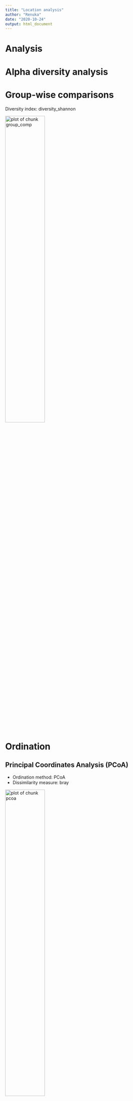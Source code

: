 ```yaml
---
title: "Location analysis"
author: "Renuka"
date: "2020-10-24"
output: html_document
---
```


# Analysis




# Alpha diversity analysis




# Group-wise comparisons

Diversity index: diversity_shannon

<img src="figure_location/group_comp-1.png" title="plot of chunk group_comp" alt="plot of chunk group_comp" width="50%" />

# Ordination



## Principal Coordinates Analysis (PCoA)

* Ordination method: PCoA
* Dissimilarity measure: bray

<img src="figure_location/pcoa-1.png" title="plot of chunk pcoa" alt="plot of chunk pcoa" width="50%" />



# Community composition (with PERMANOVA)


```r
library(microbiome)
library(ggplot2)
library(dplyr)

pseq <- phy# Rename the example data
data = microbiome::meta(phy)
# Pick relative abundances (compositional) and sample metadata 
pseq.rel <- microbiome::transform(pseq, "compositional")
otu <- abundances(pseq.rel)
meta <- meta(pseq.rel)
library(vegan)
library(phyloseq)
permanova <- adonis(t(otu) ~ Geographical_location,
               data = meta(phy), permutations=99, method = distance)

# P-value
print(as.data.frame(permanova$aov.tab)["Geographical_location", "Pr(>F)"])
```

```
## [1] 0.01
```

```r
# Check beta dispersion - is this OK?
dist <- vegdist(t(otu))
anova(betadisper(dist, meta$Geographical_location))
```

```
## Analysis of Variance Table
## 
## Response: Distances
##           Df  Sum Sq Mean Sq F value Pr(>F)
## Groups     2 0.15882 0.07941  1.7537 0.1827
## Residuals 55 2.49040 0.04528
```


# Investigate the top factors


```r
library(vegan)

coef1 <- coefficients(permanova)["Geographical_location1", ]
top.coef1 <- coef1[rev(order(abs(coef1)))[1:20]]
names(top.coef1) <- full.names[names(top.coef1)]

coef2 <- coefficients(permanova)["Geographical_location2", ]
top.coef2 <- coef2[rev(order(abs(coef2)))[1:20]]
names(top.coef2) <- full.names[names(top.coef2)]

par(mar = c(3, 20, 2, 1), mfrow = 2)
```

```
## Error in par(mar = c(3, 20, 2, 1), mfrow = 2): graphical parameter "mfrow" has the wrong length
```

```r
barplot(sort(top.coef1), horiz = T, las = 1, main = "Top taxa / 1")
```

![plot of chunk top_factors](figure_location/top_factors-1.png)

```r
barplot(sort(top.coef2), horiz = T, las = 1, main = "Top taxa / 2")
```

![plot of chunk top_factors](figure_location/top_factors-2.png)



## Differential abundance analysis (with Kruskal-Wallis test)

Significant (or marginally signifiant) taxa between geographical locations.


|taxon   |      padj|full_name                                                                                          |
|:-------|---------:|:--------------------------------------------------------------------------------------------------|
|OTU1137 | 0.0004564|Bacteria_Firmicutes_Bacilli_Bacillales_Bacillaceae_Halobacillus                                    |
|OTU1980 | 0.0005883|Bacteria_Firmicutes_Bacilli_Bacillales_Sporolactobacillaceae_Pullulanibacillus                     |
|OTU1053 | 0.0009277|Bacteria_Firmicutes_Bacilli_Lactobacillales_Leuconostocaceae_Fructobacillus                        |
|OTU860  | 0.0014029|Bacteria_Firmicutes_Negativicutes_Selenomonadales_Sporomusaceae_Desulfosporomusa                   |
|OTU611  | 0.0029045|Bacteria_Fibrobacteres_Chitinispirillia _Chitinispirillales _Chitinispirillaceae_Chitinivibrio     |
|OTU2335 | 0.0033954|Bacteria_Firmicutes_Clostridia_Thermoanaerobacterales_Thermoanaerobacteraceae_Thermoanaerobacter   |
|OTU610  | 0.0052708|Bacteria_Fibrobacteres_Chitinispirillia _Chitinispirillales _Chitinispirillaceae_Chitinispirillum  |
|OTU1429 | 0.0069412|Bacteria_Firmicutes_Bacilli_Bacillales_Thermoactinomycetaceae_Melghirimyces                        |
|OTU2057 | 0.0069827|Bacteria_Firmicutes_Bacilli_Bacillales_Bacillaceae_Salimicrobium                                   |
|OTU2529 | 0.0078574|Bacteria_Firmicutes_Bacilli_Bacillales_Bacillaceae_Virgibacillus                                   |
|OTU1075 | 0.0095364|Bacteria_Firmicutes_Bacilli_Bacillales_Bacillaceae_Geobacillus                                     |
|OTU915  | 0.0124887|Bacteria_Proteobacteria_Gammaproteobacteria_Chromatiales_Ectothiorhodospiraceae_Ectothiorhodospira |
|OTU1223 | 0.0126271|Bacteria_Actinobacteria_Actinobacteria_Micrococcales_Intrasporangiaceae_Janibacter                 |
|OTU211  | 0.0237266|Bacteria_Firmicutes_Bacilli_Bacillales_Bacillaceae_Anoxybacillus                                   |
|OTU15   | 0.0249790|Bacteria_Firmicutes_Negativicutes_Acidaminococcales_Acidaminococcaceae_Acidaminococcus             |
|OTU2283 | 0.0249790|Bacteria_Cyanobacteria_NA_Synechococcales_Synechococcaceae_Synechococcus                           |
|OTU1888 | 0.0250103|Bacteria_Firmicutes_Bacilli_Bacillales_Bacillaceae_Pseudogracilibacillus                           |
|OTU2390 | 0.0295262|Bacteria_Spirochaetes_Spirochaetia_Spirochaetales_Spirochaetaceae_Treponema                        |
|OTU1235 | 0.0297481|Bacteria_Firmicutes_Bacilli_Bacillales_Staphylococcaceae_Jeotgalicoccus                            |
|OTU562  | 0.0388722|Bacteria_Firmicutes_Bacilli_Bacillales_Bacillaceae_Calditerricola                                  |
|OTU1798 | 0.0389941|Bacteria_Actinobacteria_Actinobacteria_Micromonosporales_Micromonosporaceae_Phytomonospora         |
|OTU76   | 0.0470674|Bacteria_Actinobacteria_Actinobacteria_Streptosporangiales_Thermomonosporaceae_Actinomadura        |
|OTU1062 | 0.0788540|Bacteria_Firmicutes_Clostridia_Thermoanaerobacterales_Thermoanaerobacteraceae_Gelria               |
|OTU2153 | 0.0788540|Bacteria_Spirochaetes_Spirochaetia_Spirochaetales_Spirochaetaceae_Spirochaeta                      |
|OTU169  | 0.0795218|Bacteria_Firmicutes_Clostridia_Clostridiales_Eubacteriaceae_Aminicella                             |
|OTU184  | 0.0795218|Bacteria_Actinobacteria_Actinobacteria_Pseudonocardiales_Pseudonocardiaceae_Amycolatopsis          |
|OTU2286 | 0.0795218|Bacteria_Firmicutes_Clostridia_Clostridiales_Peptococcaceae_Syntrophobotulus                       |
|OTU2333 | 0.0795218|Bacteria_Firmicutes_Clostridia_Clostridiales_Peptococcaceae_Thermincola                            |
|OTU2388 | 0.0795218|Bacteria_Actinobacteria_Actinobacteria_Corynebacteriales_NA_Tomitella                              |
|OTU2394 | 0.0795218|Bacteria_Firmicutes_Bacilli_Lactobacillales_Carnobacteriaceae_Trichococcus                         |
|OTU1810 | 0.1017300|Bacteria_Firmicutes_Bacilli_Bacillales_Planococcaceae_Planomicrobium                               |
|OTU1336 | 0.1409617|Bacteria_Firmicutes_Bacilli_Bacillales_Bacillaceae_Lentibacillus                                   |
|OTU922  | 0.1592962|Bacteria_Firmicutes_Clostridia_Clostridiales_Clostridiales Family XIII. Incertae Sedis_Emergencia  |
|OTU2218 | 0.1613689|Bacteria_Firmicutes_Bacilli_Lactobacillales_Streptococcaceae_Streptococcus                         |

<img src="figure_location/diffab-1.png" title="plot of chunk diffab" alt="plot of chunk diffab" width="25%" /><img src="figure_location/diffab-2.png" title="plot of chunk diffab" alt="plot of chunk diffab" width="25%" /><img src="figure_location/diffab-3.png" title="plot of chunk diffab" alt="plot of chunk diffab" width="25%" /><img src="figure_location/diffab-4.png" title="plot of chunk diffab" alt="plot of chunk diffab" width="25%" /><img src="figure_location/diffab-5.png" title="plot of chunk diffab" alt="plot of chunk diffab" width="25%" /><img src="figure_location/diffab-6.png" title="plot of chunk diffab" alt="plot of chunk diffab" width="25%" /><img src="figure_location/diffab-7.png" title="plot of chunk diffab" alt="plot of chunk diffab" width="25%" /><img src="figure_location/diffab-8.png" title="plot of chunk diffab" alt="plot of chunk diffab" width="25%" /><img src="figure_location/diffab-9.png" title="plot of chunk diffab" alt="plot of chunk diffab" width="25%" /><img src="figure_location/diffab-10.png" title="plot of chunk diffab" alt="plot of chunk diffab" width="25%" /><img src="figure_location/diffab-11.png" title="plot of chunk diffab" alt="plot of chunk diffab" width="25%" /><img src="figure_location/diffab-12.png" title="plot of chunk diffab" alt="plot of chunk diffab" width="25%" /><img src="figure_location/diffab-13.png" title="plot of chunk diffab" alt="plot of chunk diffab" width="25%" /><img src="figure_location/diffab-14.png" title="plot of chunk diffab" alt="plot of chunk diffab" width="25%" /><img src="figure_location/diffab-15.png" title="plot of chunk diffab" alt="plot of chunk diffab" width="25%" /><img src="figure_location/diffab-16.png" title="plot of chunk diffab" alt="plot of chunk diffab" width="25%" /><img src="figure_location/diffab-17.png" title="plot of chunk diffab" alt="plot of chunk diffab" width="25%" /><img src="figure_location/diffab-18.png" title="plot of chunk diffab" alt="plot of chunk diffab" width="25%" /><img src="figure_location/diffab-19.png" title="plot of chunk diffab" alt="plot of chunk diffab" width="25%" /><img src="figure_location/diffab-20.png" title="plot of chunk diffab" alt="plot of chunk diffab" width="25%" /><img src="figure_location/diffab-21.png" title="plot of chunk diffab" alt="plot of chunk diffab" width="25%" /><img src="figure_location/diffab-22.png" title="plot of chunk diffab" alt="plot of chunk diffab" width="25%" /><img src="figure_location/diffab-23.png" title="plot of chunk diffab" alt="plot of chunk diffab" width="25%" /><img src="figure_location/diffab-24.png" title="plot of chunk diffab" alt="plot of chunk diffab" width="25%" /><img src="figure_location/diffab-25.png" title="plot of chunk diffab" alt="plot of chunk diffab" width="25%" /><img src="figure_location/diffab-26.png" title="plot of chunk diffab" alt="plot of chunk diffab" width="25%" /><img src="figure_location/diffab-27.png" title="plot of chunk diffab" alt="plot of chunk diffab" width="25%" /><img src="figure_location/diffab-28.png" title="plot of chunk diffab" alt="plot of chunk diffab" width="25%" /><img src="figure_location/diffab-29.png" title="plot of chunk diffab" alt="plot of chunk diffab" width="25%" /><img src="figure_location/diffab-30.png" title="plot of chunk diffab" alt="plot of chunk diffab" width="25%" /><img src="figure_location/diffab-31.png" title="plot of chunk diffab" alt="plot of chunk diffab" width="25%" /><img src="figure_location/diffab-32.png" title="plot of chunk diffab" alt="plot of chunk diffab" width="25%" /><img src="figure_location/diffab-33.png" title="plot of chunk diffab" alt="plot of chunk diffab" width="25%" /><img src="figure_location/diffab-34.png" title="plot of chunk diffab" alt="plot of chunk diffab" width="25%" />




